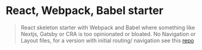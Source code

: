 # React, Webpack, Babel starter

> React skeleton starter with Webpack and Babel where something like Nextjs, Gatsby or CRA is too opinionated or bloated.
> No Navigation or Layout files, for a version with initial routing/ navigation see this [repo](https://github.com/seanjamesking/react-webpack-babel-starter)
